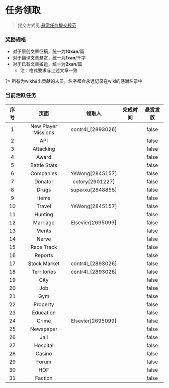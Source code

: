 # 任务领取

> 提交方式见 [悬赏任务提交规范](dev_rules/commit_rules.md)

### 奖励规格
- 对于原创文章征稿，统一为**10xan**/篇
- 对于翻译文章悬赏，统一为**1xan**/千字
- 对于已有文章搬运，统一为**2xan**/篇
    - 注：格式要求与上述文章一致

?> 所有为wiki做出贡献的人员，名字都会永远记录在wiki的感谢名录中


### 当前活跃任务

<table>
<thead>
<tr>
    <th align="center">序号</th>
    <th align="center">页面</th>
    <th align="center">领取人</th>
    <th align="center">完成时间</th>
    <th align="center">悬赏发放</th>
</tr>
</thead>

<tbody>
<tr>
    <td align="center">1</td>
    <td align="center">New Player Missions</td>
    <td align="center">contr4l_[2893026]</td>
    <td align="center"></td>
    <td align="center">false</td>
</tr>

<tr>
    <td align="center">2</td>
    <td align="center">API</td>
    <td align="center"></td>
    <td align="center"></td>
    <td align="center">false</td>
</tr>

<tr>
    <td align="center">3</td>
    <td align="center">Attacking</td>
    <td align="center"></td>
    <td align="center"></td>
    <td align="center">false</td>
</tr>

<tr>
    <td align="center">4</td>
    <td align="center">Award</td>
    <td align="center"></td>
    <td align="center"></td>
    <td align="center">false</td>
</tr>

<tr>
    <td align="center">5</td>
    <td align="center">Battle Stats</td>
    <td align="center"></td>
    <td align="center"></td>
    <td align="center">false</td>
</tr>

<tr>
    <td align="center">6</td>
    <td align="center">Companies</td>
    <td align="center">YeWong[2845157]</td>
    <td align="center"></td>
    <td align="center">false</td>
</tr>

<tr>
    <td align="center">7</td>
    <td align="center">Donator</td>
    <td align="center">cotory[2901227]</td>
    <td align="center"></td>
    <td align="center">false</td>
</tr>

<tr>
    <td align="center">8</td>
    <td align="center">Drugs</td>
    <td align="center">superxu[2848855]</td>
    <td align="center"></td>
    <td align="center">false</td>
</tr>

<tr>
    <td align="center">9</td>
    <td align="center">Items</td>
    <td align="center"></td>
    <td align="center"></td>
    <td align="center">false</td>
</tr>

<tr>
    <td align="center">10</td>
    <td align="center">Travel</td>
    <td align="center">YeWong[2845157]</td>
    <td align="center"></td>
    <td align="center">false</td>
</tr>

<tr>
    <td align="center">11</td>
    <td align="center">Hunting</td>
    <td align="center"></td>
    <td align="center"></td>
    <td align="center">false</td>
</tr>

<tr>
    <td align="center">12</td>
    <td align="center">Marriage</td>
    <td align="center">Elsevier[2695099]</td>
    <td align="center"></td>
    <td align="center">false</td>
</tr>

<tr>
    <td align="center">13</td>
    <td align="center">Merits</td>
    <td align="center"></td>
    <td align="center"></td>
    <td align="center">false</td>
</tr>

<tr>
    <td align="center">14</td>
    <td align="center">Nerve</td>
    <td align="center"></td>
    <td align="center"></td>
    <td align="center">false</td>
</tr>

<tr>
    <td align="center">15</td>
    <td align="center">Race Track</td>
    <td align="center"></td>
    <td align="center"></td>
    <td align="center">false</td>
</tr>

<tr>
    <td align="center">16</td>
    <td align="center">Reports</td>
    <td align="center"></td>
    <td align="center"></td>
    <td align="center">false</td>
</tr>

<tr>
    <td align="center">17</td>
    <td align="center">Stock Market</td>
    <td align="center">contr4l_[2893026]</td>
    <td align="center"></td>
    <td align="center">false</td>
</tr>

<tr>
    <td align="center">18</td>
    <td align="center">Territories</td>
    <td align="center">contr4l_[2893026]</td>
    <td align="center"></td>
    <td align="center">false</td>
</tr>

<tr>
    <td align="center">19</td>
    <td align="center">City</td>
    <td align="center"></td>
    <td align="center"></td>
    <td align="center">false</td>
</tr>
<tr>
    <td align="center">20</td>
    <td align="center">Job</td>
    <td align="center"></td>
    <td align="center"></td>
    <td align="center">false</td>
</tr>
<tr>
    <td align="center">21</td>
    <td align="center">Gym</td>
    <td align="center"></td>
    <td align="center"></td>
    <td align="center">false</td>
</tr>
<tr>
    <td align="center">22</td>
    <td align="center">Property</td>
    <td align="center"></td>
    <td align="center"></td>
    <td align="center">false</td>
</tr>
<tr>
    <td align="center">23</td>
    <td align="center">Education</td>
    <td align="center"></td>
    <td align="center"></td>
    <td align="center">false</td>
</tr>
<tr>
    <td align="center">24</td>
    <td align="center">Crime</td>
    <td align="center">Elsevier[2695099]</td>
    <td align="center"></td>
    <td align="center">false</td>
</tr>
<tr>
    <td align="center">25</td>
    <td align="center">Newspaper</td>
    <td align="center"></td>
    <td align="center"></td>
    <td align="center">false</td>
</tr>
<tr>
    <td align="center">26</td>
    <td align="center">Jail</td>
    <td align="center"></td>
    <td align="center"></td>
    <td align="center">false</td>
</tr>
<tr>
    <td align="center">27</td>
    <td align="center">Hospital</td>
    <td align="center"></td>
    <td align="center"></td>
    <td align="center">false</td>
</tr>
<tr>
    <td align="center">28</td>
    <td align="center">Casino</td>
    <td align="center"></td>
    <td align="center"></td>
    <td align="center">false</td>
</tr>
<tr>
    <td align="center">29</td>
    <td align="center">Forum</td>
    <td align="center"></td>
    <td align="center"></td>
    <td align="center">false</td>
</tr>
<tr>
    <td align="center">30</td>
    <td align="center">HOF</td>
    <td align="center"></td>
    <td align="center"></td>
    <td align="center">false</td>
</tr>
<tr>
    <td align="center">31</td>
    <td align="center">Faction</td>
    <td align="center"></td>
    <td align="center"></td>
    <td align="center">false</td>
</tr>

</tbody>
</table>
